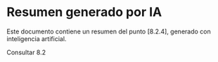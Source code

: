 # Resumen generado por IA

Este documento contiene un resumen del punto [8.2.4], generado con inteligencia artificial.

Consultar 8.2

